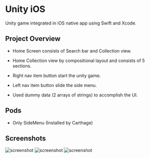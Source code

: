 # Unity iOS 
Unity game integrated in iOS native app using Swift and Xcode. 

## Project Overview

* Home Screen consists of Search bar and Collection view.

* Home Collection view by compositional layout and consists of 5 sections.

* Right nav item button start the unity game.

* Left nav item button slide the side menu. 

* Used dummy data (2 arrays of strings) to accomplish the UI. 


## Pods

* Only SideMenu (Installed by Carthage)

## Screenshots

![screenshot](https://res.cloudinary.com/dgkreem5e/image/upload/v1630473530/IMG_2129_tajobh.png)
![screenshot](https://res.cloudinary.com/dgkreem5e/image/upload/v1630473531/IMG_2128_dgjgkf.png)
![screenshot](https://res.cloudinary.com/dgkreem5e/image/upload/v1630473534/IMG_2130_c5gzsr.png)


